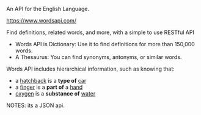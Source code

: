 
An API for the English Language.

https://www.wordsapi.com/

Find definitions, related words, and more, with a simple to use RESTful API
- Words API is Dictionary: Use it to find definitions for more than 150,000 words. 
- A Thesaurus: You can find synonyms, antonyms, or similar words. 

Words API includes hierarchical information, such as knowing that:
-   a [hatchback](https://www.wordsapi.com/#try) is a **type of** [car](https://www.wordsapi.com/#try)
-   a [finger](https://www.wordsapi.com/#try) is a **part of** a [hand](https://www.wordsapi.com/#try)
-   [oxygen](https://www.wordsapi.com/#try) is a **substance of** [water](https://www.wordsapi.com/#try)

NOTES: its a JSON api.  